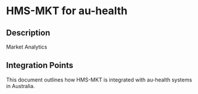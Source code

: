# HMS-MKT for au-health

## Description

Market Analytics

## Integration Points

This document outlines how HMS-MKT is integrated with au-health systems in Australia.
